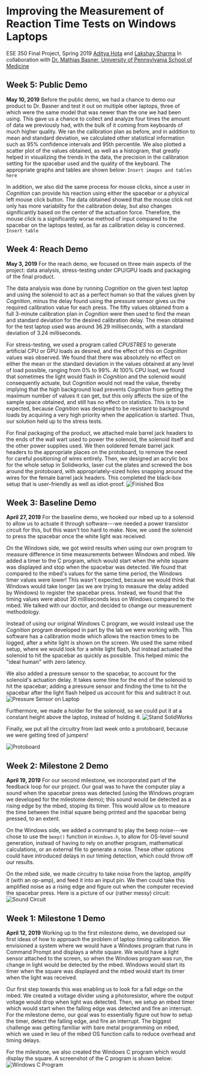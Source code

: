 # Improving the Measurement of Reaction Time Tests on Windows Laptops
ESE 350 Final Project, Spring 2019
[Aditya Hota](https://github.com/adityahota) and [Lakshay Sharma](https://github.com/lakshay2010sharma)
In collaboration with [Dr. Mathias Basner, University of Pennsylvania School of Medicine](https://www.med.upenn.edu/uep/faculty_basner.html)


## Week 5: Public Demo
**May 10, 2019**
Before the public demo, we had a chance to demo our product to Dr. Basner and test it out on multiple other laptops, three of which were the same model that was newer than the one we had been using. This gave us a chance to collect and analyze four times the amount of data we previously had, with the bulk of it coming from keyboards of much higher quality. We ran the calibration plan as before, and in addition to mean and standard deviation, we calculated other statistical information such as 95% confidence intervals and 95th percentile. We also plotted a scatter plot of the values obtained, as well as a histogram, that greatly helped in visualizing the trends in the data, the precision in the calibration setting for the spacebar used and the quality of the keyboard. The appropriate graphs and tables are shown below:
`Insert images and tables here`

In addition, we also did the same process for mouse clicks, since a user in *Cognition* can provide his reaction using either the spacebar or a physical left mouse click button. The data obtained showed that the mouse click not only has more variability for the calibration delay, but also changes significantly based on the center of the actuation force. Therefore, the mouse click is a significantly worse method of input compared to the spacebar on the laptops tested, as far as calibration delay is concerned.
`Insert table`

## Week 4: Reach Demo
**May 3, 2019**
For the reach demo, we focused on three main aspects of the project: data analysis, stress-testing under CPU/GPU loads and packaging of the final product.

The data analysis was done by running *Cognition* on the given test laptop and using the solenoid to act as a perfect human so that the values given by *Cognition*, minus the delay found using the pressure sensor gives us the required calibration value for each press. The fifty values obtained from a full 3-minute calibration plan in *Cognition* were then used to find the mean and standard deviation for the desired calibration delay. The mean obtained for the test laptop used was around 36.29 milliseconds, with a standard deviation of 3.24 milliseconds.

For stress-testing, we used a program called *CPUSTRES* to generate artificial CPU or GPU loads as desired, and the effect of this on *Cognition* values was observed. We found that there was absolutely no effect on either the mean or the standard deviation in the values obtained at any level of load possible, ranging from 0% to 99%. At 100% CPU load, we found that sometimes the light would flash in *Cognition* and the solenoid would consequently actuate, but *Cognition* would not read the value, thereby implying that the high background load prevents *Cognition* from getting the maximum number of values it can get, but this only affects the size of the sample space obtained, and still has no effect on statistics. This is to be expected, because *Cognition* was designed to be resistant to background loads by acquiring a very high priority when the application is started. Thus, our solution held up to the stress tests.

For final packaging of the product, we attached male barrel jack headers to the ends of the wall wart used to power the solenoid, the solenoid itself and the other power supplies used. We then soldered female barrel jack headers to the appropriate places on the protoboard, to remove the need for careful positioning of wires entirely. Then, we designed an acrylic box for the whole setup in Solidworks, laser cut the plates and screwed the box around the protoboard, with appropriately-sized holes snapping around the wires for the female barrel jack headers. This completed the black-box setup that is user-friendly as well as idiot-proof.
![Finished Box](https://raw.githubusercontent.com/adityahota/NASACalibration/master/Box_Fixed.JPG "Finished Box")

## Week 3: Baseline Demo
**April 27, 2019**
For the baseline demo, we hooked our mbed up to a solenoid to allow us to actuate it through software---we needed a power transistor circuit for this, but this wasn't too hard to make. Now, we used the solenoid to press the spacebar once the white light was received.

On the Windows side, we got weird results when using our own program to measure difference in time measurements between Windows and mbed. We added a timer to the C program, which would start when the white square was displayed and stop when the spacebar was detected. We found that compared to the mbed's values for the same time period, the Windows timer values were lower! This wasn't expected, because we would think that Windows would take longer (as we are trying to measure the delay added by Windows) to register the spacebar press. Instead, we found that the timing values were about 30 milliseconds less on Windows compared to the mbed. We talked with our doctor, and decided to change our measurement methodology.

Instead of using our original Windows C program, we would instead use the *Cognition* program developed in part by the lab we were working with. This software has a calibration mode which allows the reaction times to be logged, after a white light is shown on the screen. We used the same mbed setup, where we would look for a white light flash, but instead actuated the solenoid to hit the spacebar as quickly as possible. This helped mimic the "ideal human" with zero latency.

We also added a pressure sensor to the spacebar, to account for the solenoid's actuation delay. It takes some time for the end of the solenoid to hit the spacebar; adding a pressure sensor and finding the time to hit the spacebar after the light flash helped us account for this and subtract it out.
![Pressure Sensor on Laptop](https://raw.githubusercontent.com/adityahota/NASACalibration/master/Stand_Laptop.JPG "Pressure Sensor on Laptop")

Furthermore, we made a holder for the solenoid, so we could put it at a constant height above the laptop, instead of holding it.
![Stand SolidWorks](https://raw.githubusercontent.com/adityahota/NASACalibration/master/full%20stand.PNG "Stand SolidWorks")

Finally, we put all the circuitry from last week onto a protoboard, because we were getting tired of jumpers!

![Protoboard](https://raw.githubusercontent.com/adityahota/NASACalibration/master/Protoboard.JPG "Protoboard")

## Week 2: Milestone 2 Demo
**April 19, 2019**
For our second milestone, we incorporated part of the feedback loop for our project. Our goal was to have the computer play a sound when the spacebar press was detected (using the Windows program we developed for the milestome demo); this sound would be detected as a rising edge by the mbed, stoping its timer. This would allow us to measure the time between the initial square being printed and the spacebar being pressed, to an extent.

On the Windows side, we added a command to play the beep noise---we chose to use the `beep()` function in `Windows.h`, to allow for OS-level sound generation, instead of having to rely on another program, mathematical calculations, or an external file to generate a noise. These other options could have introduced delays in our timing detection, which could throw off our results.

On the mbed side, we made circuitry to take noise from the laptop, amplify it (with an op-amp), and feed it into an input pin. We then could take this amplified noise as a rising edge and figure out when the computer recevied the spacebar press. Here is a picture of our (rather messy) circuit:
![Sound Circuit](https://raw.githubusercontent.com/adityahota/NASACalibration/master/Sound_Circuit.JPG "Sound Circuit")

## Week 1: Milestone 1 Demo
**April 12, 2019**
Working up to the first milestone demo, we developed our first ideas of how to approach the problem of laptop timing calibration. We envisioned a system where we would have a Windows program that runs in Command Prompt and displays a white square. We would have a light sensor attached to the screen, so when the Windows program was run, the change in light would be detected by the mbed. Windows would start its timer when the square was displayed and the mbed would start its timer when the light was received.

Our first step towards this was enabling us to look for a fall edge on the mbed. We created a voltage divider using a photoresistor, where the output voltage would drop when light was detected. Then, we setup an mbed timer which would start when the falling edge was detected and fire an interrupt. For the milestone demo, our goal was to essentially figure out how to setup the timer, detect the falling edge, and fire an interrupt. The biggest challenge was getting familiar with bare metal programming on mbed, which we used in lieu of the mbed OS function calls to reduce overhead and timing delays.

For the milestone, we also created the Windows C program which would display the square. A screenshot of the C program is shown below:
![Windows C Program](https://raw.githubusercontent.com/adityahota/NASACalibration/master/Windows_Program.PNG "Windows C Program")
